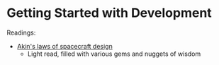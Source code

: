 # Getting Started with Development

Readings:

- [Akin's laws of spacecraft design](https://spacecraft.ssl.umd.edu/akins_laws.html)
  - Light read, filled with various gems and nuggets of wisdom
